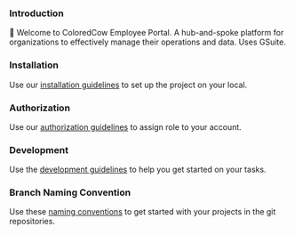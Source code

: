 ### Introduction
:wave: Welcome to ColoredCow Employee Portal. A hub-and-spoke platform for organizations to effectively manage their operations and data. Uses GSuite.

### Installation
Use our [installation guidelines](https://github.com/ColoredCow-Portal/portal/blob/master/docs/installation.md) to set up the project on your local.

### Authorization
Use our [authorization guidelines](https://github.com/ColoredCow-Portal/portal/blob/master/docs/authorization.md) to assign role to your account.

### Development
Use the [development guidelines](https://github.com/ColoredCow-Portal/portal/blob/master/docs/development.md) to help you get started on your tasks.

### Branch Naming Convention
Use these [naming conventions](https://github.com/ColoredCow-Portal/portal/blob/master/docs/branch-naming-convention.md) to get started with your projects in the git repositories.
